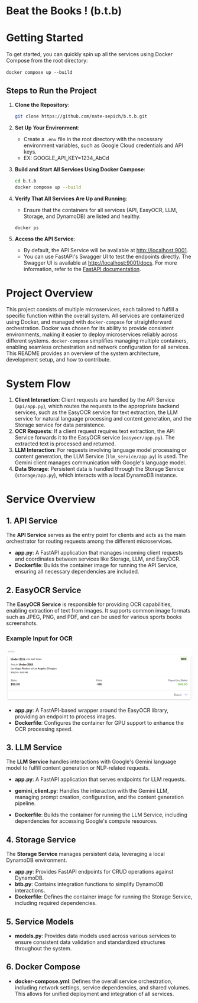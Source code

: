 # Beat the Books ! (b.t.b)

&#x20;

# Getting Started

To get started, you can quickly spin up all the services using Docker Compose from the root directory:

`docker compose up --build` 
## Steps to Run the Project

1. **Clone the Repository**:
    ```sh
    git clone https://github.com/nate-sepich/b.t.b.git
    ```

2. **Set Up Your Environment**:
    - Create a `.env` file in the root directory with the necessary environment variables, such as Google Cloud credentials and API keys.
    - EX: GOOGLE_API_KEY=1234_AbCd

3. **Build and Start All Services Using Docker Compose**:
    ```sh
    cd b.t.b
    docker compose up --build
    ```

4. **Verify That All Services Are Up and Running**:
    - Ensure that the containers for all services (API, EasyOCR, LLM, Storage, and DynamoDB) are listed and healthy.
    ```sh
    docker ps
    ```

5. **Access the API Service**:
    - By default, the API Service will be available at [http://localhost:9001](http://localhost:9001/docs).
    - You can use FastAPI's Swagger UI to test the endpoints directly. The Swagger UI is available at [http://localhost:9001/docs](http://localhost:9001/docs). For more information, refer to the [FastAPI documentation](https://fastapi.tiangolo.com/).


# Project Overview

This project consists of multiple microservices, each tailored to fulfill a specific function within the overall system. All services are containerized using Docker, and managed with `docker-compose` for straightforward orchestration. Docker was chosen for its ability to provide consistent environments, making it easier to deploy microservices reliably across different systems. `docker-compose` simplifies managing multiple containers, enabling seamless orchestration and network configuration for all services. This README provides an overview of the system architecture, development setup, and how to contribute.

# System Flow

1. **Client Interaction**: Client requests are handled by the API Service (`api/app.py`), which routes the requests to the appropriate backend services, such as the EasyOCR service for text extraction, the LLM service for natural language processing and content generation, and the Storage service for data persistence.
2. **OCR Requests**: If a client request requires text extraction, the API Service forwards it to the EasyOCR service (`easyocr/app.py`). The extracted text is processed and returned.
3. **LLM Interaction**: For requests involving language model processing or content generation, the LLM Service (`llm_service/app.py`) is used. The Gemini client manages communication with Google's language model.
4. **Data Storage**: Persistent data is handled through the Storage Service (`storage/app.py`), which interacts with a local DynamoDB instance.

# Service Overview

## 1. API Service

The **API Service** serves as the entry point for clients and acts as the main orchestrator for routing requests among the different microservices.

- **app.py**: A FastAPI application that manages incoming client requests and coordinates between services like Storage, LLM, and EasyOCR.
- **Dockerfile**: Builds the container image for running the API Service, ensuring all necessary dependencies are included.

## 2. EasyOCR Service

The **EasyOCR Service** is responsible for providing OCR capabilities, enabling extraction of text from images. It supports common image formats such as JPEG, PNG, and PDF, and can be used for various sports books screenshots.
### Example Input for OCR
![ESPN Copy/Paste Export](test_images/image.png)

- **app.py**: A FastAPI-based wrapper around the EasyOCR library, providing an endpoint to process images.
- **Dockerfile**: Configures the container for GPU support to enhance the OCR processing speed.

## 3. LLM Service

The **LLM Service** handles interactions with Google's Gemini language model to fulfill content generation or NLP-related requests.

- **app.py**: A FastAPI application that serves endpoints for LLM requests.

- **gemini\_client.py**: Handles the interaction with the Gemini LLM, managing prompt creation, configuration, and the content generation pipeline.

- **Dockerfile**: Builds the container for running the LLM Service, including dependencies for accessing Google's compute resources.

## 4. Storage Service

The **Storage Service** manages persistent data, leveraging a local DynamoDB environment.

- **app.py**: Provides FastAPI endpoints for CRUD operations against DynamoDB.
- **btb.py**: Contains integration functions to simplify DynamoDB interactions.
- **Dockerfile**: Defines the container image for running the Storage Service, including required dependencies.

## 5. Service Models

- **models.py**: Provides data models used across various services to ensure consistent data validation and standardized structures throughout the system.

## 6. Docker Compose

- **docker-compose.yml**: Defines the overall service orchestration, including network settings, service dependencies, and shared volumes. This allows for unified deployment and integration of all services.

